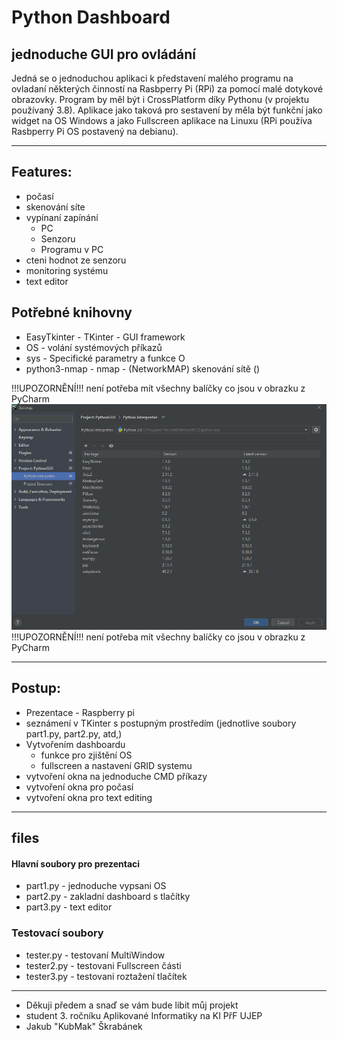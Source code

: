 # Python Dashboard
## jednoduche GUI pro ovládání
Jedná se o jednoduchou aplikaci k představení malého programu na ovladaní některých
činností na Rasbperry Pi (RPi) za pomocí malé dotykové obrazovky.
Program by měl být i CrossPlatform díky Pythonu (v projektu používaný 3.8). 
Aplikace jako taková pro sestavení  by měla být funkční jako widget na OS Windows 
a jako Fullscreen aplikace na Linuxu (RPi používa Rasbperry Pi OS postavený na debianu).



------
## Features:
* počasí
* skenování síte
* vypínaní zapínání
    * PC
    * Senzoru
    * Programu v PC
* cteni hodnot ze senzoru
* monitoring systému
* text editor

## Potřebné knihovny
* EasyTkinter - TKinter - GUI framework
* OS - volání systémových příkazů
* sys - Specifické parametry a funkce O 
* python3-nmap - nmap - (NetworkMAP) skenování sítě ()


!!!UPOZORNĚNÍ!!! není potřeba mít všechny balíčky co jsou v obrazku z PyCharm
![Python Intepreter](https://raw.githubusercontent.com/KubMakCZ/KIGUIpython/main/Screenshot_184.png)
!!!UPOZORNĚNÍ!!! není potřeba mít všechny balíčky co jsou v obrazku z PyCharm

------
## Postup:
+ Prezentace - Raspberry pi
+ seznámení v TKinter s postupným prostředím (jednotlive soubory part1.py, part2.py, atd,)
+ Vytvořením dashboardu
  + funkce pro zjištění OS
  + fullscreen a nastavení GRID systemu 
+ vytvoření okna na jednoduche CMD příkazy
+ vytvoření okna pro počasí
+ vytvoření okna pro text editing

------
## files
#### Hlavní soubory pro prezentaci
- part1.py - jednoduche vypsani OS
- part2.py - zakladní dashboard s tlačítky
- part3.py - text editor

### Testovací soubory
+ tester.py - testovaní MultiWindow
+ tester2.py - testovani Fullscreen části
+ tester3.py - testovani roztažení tlačítek

------
+ Děkuji předem a snaď se vám bude libit můj projekt
+ student 3. ročníku Aplikované Informatiky na KI PřF UJEP
+ Jakub "KubMak" Škrabánek